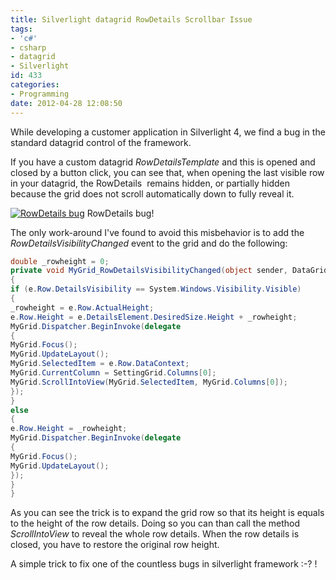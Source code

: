 ```yaml
---
title: Silverlight datagrid RowDetails Scrollbar Issue
tags:
- 'c#'
- csharp
- datagrid
- Silverlight
id: 433
categories:
- Programming
date: 2012-04-28 12:08:50
---
```


While developing a customer application in Silverlight 4, we find a bug in the standard datagrid control of the framework.

If you have a custom datagrid _RowDetailsTemplate_ and this is opened and closed by a button click, you can see that, when opening the last visible row in your datagrid, the RowDetails  remains hidden, or partially hidden because the grid does not scroll automatically down to fully reveal it.

[![RowDetails bug](/images/2012/04/capture1.png "RowDetails bug")](/images/2012/04/capture1.png) RowDetails bug!

<!--more-->

The only work-around I've found to avoid this misbehavior is to add the _RowDetailsVisibilityChanged_ event to the grid and do the following:


```csharp
double _rowheight = 0;
private void MyGrid_RowDetailsVisibilityChanged(object sender, DataGridRowDetailsEventArgs e)
{
if (e.Row.DetailsVisibility == System.Windows.Visibility.Visible)
{
_rowheight = e.Row.ActualHeight;
e.Row.Height = e.DetailsElement.DesiredSize.Height + _rowheight;
MyGrid.Dispatcher.BeginInvoke(delegate
{
MyGrid.Focus();
MyGrid.UpdateLayout();
MyGrid.SelectedItem = e.Row.DataContext;
MyGrid.CurrentColumn = SettingGrid.Columns[0];
MyGrid.ScrollIntoView(MyGrid.SelectedItem, MyGrid.Columns[0]);
});
}
else
{
e.Row.Height = _rowheight;
MyGrid.Dispatcher.BeginInvoke(delegate
{
MyGrid.Focus();
MyGrid.UpdateLayout();
});
}
}
```


As you can see the trick is to expand the grid row so that its height is equals to the height of the row details. Doing so you can than call the method _ScrollIntoView_ to reveal the whole row details.
When the row details is closed, you have to restore the original row height.

A simple trick to fix one of the countless bugs in silverlight framework :-? !
